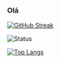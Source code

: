 ### Olá

[![GitHub Streak](https://streak-stats.demolab.com?user=vagkaefer&theme=vue&border_radius=4.3&locale=pt_BR&date_format=n%2Fj%5B%2FY%5D)](https://git.io/streak-stats)

 ![Status](https://github-readme-stats.vercel.app/api?username=vagkaefer&count_private=true&show_icons=true) 

<!-- [![trophy](https://github-profile-trophy.vercel.app/?username=vagkaefer)](https://github.com/ryo-ma/github-profile-trophy) -->

[![Top Langs](https://github-readme-stats.vercel.app/api/top-langs/?username=vagkaefer&layout=compact)](https://github.com/anuraghazra/github-readme-stats)
